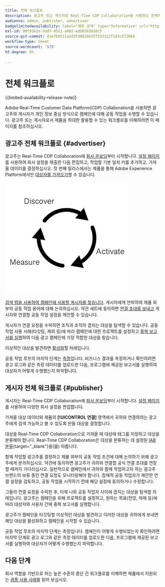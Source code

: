 ```yaml
---
title: 전체 워크플로
description: 광고주 또는 게시자로 Real-Time CDP Collaboration을 사용하는 전체적인 워크플로 이해
audience: admin, publisher, advertiser
badgelimitedavailability: label="제한 공개" type="Informative" url="https://helpx.adobe.com/legal/product-descriptions/real-time-customer-data-platform-collaboration.html newtab=true"
exl-id: 90f9341e-5dd7-4521-a602-edb0263838c5
source-git-commit: 41e7b0511a2d3fd882bb37f233112f1d3c572668
workflow-type: tm+mt
source-wordcount: '579'
ht-degree: 0%

---
```


# 전체 워크플로

{{limited-availability-release-note}}

Adobe Real-Time Customer Data Platform(CDP) Collaboration을 사용하면 광고주와 게시자가 개인 정보 중심 방식으로 캠페인에 대해 공동 작업을 수행할 수 있습니다. 광고주 또는 게시자로서 제품을 최대한 활용할 수 있는 워크플로를 이해하려면 이 페이지를 참조하십시오.

## 광고주 전체 워크플로 {#advertiser}

광고주는 Real-Time CDP Collaboration에 [회사 온보딩](/help/guide/setup/onboard-account.md)부터 시작합니다. [설정 페이지](/help/guide/setup/setup-overview.md)를 사용하여 회사 설정을 제출한 다음 편집하고, 작업할 기본 일치 키를 추가하고, 가져올 데이터를 결정하십시오. 첫 번째 릴리스에서는 제품을 통해 Adobe Experience Platform에서만 [대상자를 가져오기](/help/guide/setup/onboard-audiences.md)할 수 있습니다.

![광고주를 검색, 활성화, 측정합니다.](/help/assets/end-to-end-workflow/discover-activate-measure.png)

[검색 탭을 사용하여 캠페인에 사용할 게시자를 찾습니다](/help/guide/connect/discover-publishers.md). 게시자에게 연락하여 제품 외부의 공동 작업 용어에 대해 논의하십시오. 약관 세트에 동의하면 [연결 초대를 보내고](/help/guide/connect/establishing-connections.md) 게시자와 연결할 공동 작업 설정을 제안할 수 있습니다.

게시자가 연결 요청을 수락하면 조직과 조직의 겹치는 대상을 탐색할 수 있습니다. 공동 작업 사용 사례(타깃팅, 제외 등)에 따라 캠페인에 대한 프로젝트를 설정하고 [중복 보고서를 실행](/help/guide/collaborate/discover.md)하여 다음 광고 캠페인에 가장 적합한 대상을 찾습니다.

이상적인 대상을 발견하면 [활성화](/help/guide/collaborate/activate.md)할 차례입니다.

공동 작업 루프의 마지막 단계는 [측정](/help/guide/collaborate/measure.md)입니다. 비즈니스 결과를 측정하거나 확인하려면 광고 로그와 같은 측정 데이터를 업로드한 다음, 프로그램에 제공된 보고서를 실행하여 대상자가 어떻게 수행했는지 파악합니다.

## 게시자 전체 워크플로 {#publisher}

게시자는 Real-Time CDP Collaboration에 [회사 온보딩](/help/guide/setup/onboard-account.md)부터 시작합니다. [설정 페이지](/help/guide/setup/setup-overview.md)를 사용하여 다양한 회사 설정을 편집합니다.

가져올 대상 데이터와 제품의 **[!UICONTROL 연결]** 영역에서 귀하와 연결하려는 광고주에게 검색 가능하고 볼 수 있도록 만들 대상을 결정합니다.

대상을 Real-Time CDP Collaboration으로 가져올 때 대상에 태그를 지정하고 대상을 분류해야 합니다. Real-Time CDP Collaboration은 대상을 분류하는 데 설정된 [IAB 분류](https://www.iab.com/guidelines/content-taxonomy/){target="_blank"}을(를) 따릅니다.

함께 작업할 광고주를 결정하고 제품 외부의 공동 작업 조건에 대해 논의하기 위해 광고주에게 문의하십시오. 약관에 동의하면 광고주가 귀하와 연결할 공식 연결 초대를 연장할 때까지 기다리십시오. 일반적으로 캠페인에서 귀하와 함께 작업하고자 하는 광고주 브랜드의 보류 중인 연결 요청도 모니터링해야 합니다. 잠재적 공동 작업자가 제안한 연결 설정을 검토하고, 공동 작업을 시작하기 전에 해당 설정에 동의하거나 수정합니다.

그들의 연결 요청을 수락한 후, 이제 나와 공동 작업자 사이에 겹치는 대상을 탐색할 차례입니다. 광고주는 캠페인을 위해 프로젝트를 설정하고, 원하는 목표(전망, 억제 등)에 따라 대상자와 사용자 간에 중복 보고서를 실행합니다.

광고주가 캠페인을 타깃팅할 이상적인 대상을 발견하고 이러한 대상을 귀하에게 보내면 해당 대상을 활성화하고 캠페인을 시작할 수 있습니다.

공동 작업 루프의 마지막 단계는 측정입니다. 캠페인이 어떻게 수행되었는지 확인하려면 마지막 단계로 광고 로그와 같은 측정 데이터를 업로드한 다음, 프로그램에 제공된 보고서를 실행하여 대상자가 어떻게 수행했는지 파악합니다.

## 다음 단계

회사 역할을 기반으로 하는 높은 수준의 종단 간 워크플로를 이해하면 제품에서 지원되는 [샘플 사용 사례](/help/guide/overview/use-cases.md)를 읽어 보십시오.
